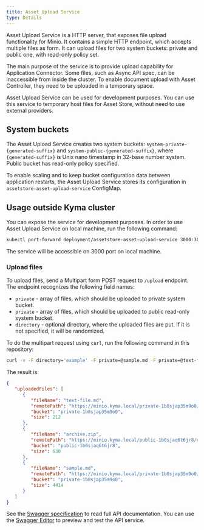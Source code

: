 ```yaml
---
title: Asset Upload Service
type: Details
---
```


Asset Upload Service is a HTTP server, that exposes file upload functionality for Minio. It contains a simple HTTP endpoint, which accepts multiple files as form. It can upload files for two system buckets: private and public one, with read-only policy set.

The main purpose of the service is to provide upload capability for Application Connector. Some files, such as Async API spec, can be inaccessible from inside the cluster. To enable document upload with Asset Controller, they need to be uploaded in a temporary space.

Asset Upload Service can be used for development purposes. You can use this service to temporary host files for Asset Store, without need to use external providers.

## System buckets 

The Asset Upload Service creates two system buckets: `system-private-{generated-suffix}` and `system-public-{generated-suffix}`, where `{generated-suffix}` is Unix nano timestamp in 32-base number system. Public bucket has read-only policy specified.
 
To enable scaling and to keep bucket configuration data between application restarts, the Asset Upload Service stores its configuration in `assetstore-asset-upload-service` ConfigMap.

## Usage outside Kyma cluster

You can expose the service for development purposes. In order to use Asset Upload Service on local machine, run the following command:

```bash
kubectl port-forward deployment/assetstore-asset-upload-service 3000:3000 -n kyma-system
```

The service will be accessible on 3000 port on local machine.


### Upload files

To upload files, send a Multipart form POST request to `/upload` endpoint. The endpoint recognizes the following field names:

- `private` - array of files, which should be uploaded to private system bucket.  
- `private` - array of files, which should be uploaded to public read-only system bucket.  
- `directory` - optional directory, where the uploaded files are put. If it is not specified, it will be randomized.

To do the multipart request using `curl`, run the following command in this repository:

```bash
curl -v -F directory='example' -F private=@sample.md -F private=@text-file.md -F public=@archive.zip http://localhost:3000/v1/upload
```

The result is:

```json
{
   "uploadedFiles": [
      {
         "fileName": "text-file.md",
         "remotePath": "https://minio.kyma.local/private-1b0sjap35m9o0/example/text-file.md",
         "bucket": "private-1b0sjap35m9o0",
         "size": 212
      },
      {
         "fileName": "archive.zip",
         "remotePath": "https://minio.kyma.local/public-1b0sjaq6t6jr8/example/archive.zip",
         "bucket": "public-1b0sjaq6t6jr8",
         "size": 630
      },
      {
         "fileName": "sample.md",
         "remotePath": "https://minio.kyma.local/private-1b0sjap35m9o0/example/sample.md",
         "bucket": "private-1b0sjap35m9o0",
         "size": 4414
      }
   ]
}
```

See the [Swagger specification](./assets/asset-upload-service-swagger.yaml) to read full API documentation. You can use the [Swagger Editor](https://editor.swagger.io) to preview and test the API service.